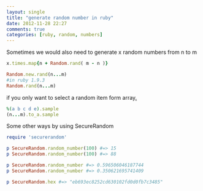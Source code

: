 ```yaml
---
layout: single
title: "generate random number in ruby"
date: 2012-11-28 22:27
comments: true
categories: [ruby, random, numbers]
---
```


Sometimes we would also need to generate x random numbers from n to m

```ruby
x.times.map{n + Random.rand( m - n )}
```

```ruby
Random.new.rand(n...m)
#in ruby 1.9.3
Random.rand(n...m)
```

if you only want to select a random item form array[.](http://stackoverflow.com/questions/198460/how-to-get-a-random-number-in-ruby)

```ruby
%(a b c d e).sample
(n...m).to_a.sample
```
Some other ways by using SecureRandom

```ruby
require 'securerandom'

p SecureRandom.random_number(100) #=> 15
p SecureRandom.random_number(100) #=> 88

p SecureRandom.random_number #=> 0.596506046187744
p SecureRandom.random_number #=> 0.350621695741409

p SecureRandom.hex #=> "eb693ec8252cd630102fd0d0fb7c3485"
```
